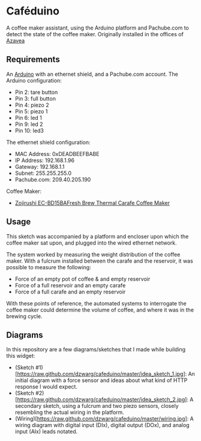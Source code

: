 # Caféduino

A coffee maker assistant, using the Arduino platform and Pachube.com to detect
the state of the coffee maker. Originally installed in the offices of [Azavea](http://www.azavea.com/)

## Requirements

An [Arduino](http://www.arduino.cc/) with an ethernet shield, and a Pachube.com
account. The Arduino configuration:

 * Pin 2: tare button
 * Pin 3: full button
 * Pin 4: piezo 2
 * Pin 5: piezo 1
 * Pin 6: led 1
 * Pin 9: led 2
 * Pin 10: led3

The ethernet shield configuration:

 * MAC Address: 0xDEADBEEFBABE
 * IP Address: 192.168.1.96
 * Gateway: 192.168.1.1
 * Subnet: 255.255.255.0
 * Pachube.com: 209.40.205.190
 
Coffee Maker:

 * [Zojirushi EC-BD15BAFresh Brew Thermal Carafe Coffee Maker](http://www.amazon.com/Zojirushi-EC-BD15BAFresh-Thermal-Carafe-Coffee/dp/B0000X7CMQ)

## Usage

This sketch was accompanied by a platform and encloser upon which the coffee
maker sat upon, and plugged into the wired ethernet network.

The system worked by measuring the weight distribution of the coffee maker. With a fulcrum installed between the carafe and the reservoir, it was possible to measure the following:

 * Force of an empty pot of coffee & and empty reservoir
 * Force of a full reservoir and an empty carafe
 * Force of a full carafe and an empty reservoir
 
With these points of reference, the automated systems to interrogate the coffee maker could determine the volume of coffee, and where it was in the brewing cycle.

## Diagrams

In this repository are a few diagrams/sketches that I made while building this widget:

 * (Sketch #1)[https://raw.github.com/dzwarg/cafeduino/master/idea_sketch_1.jpg]: An initial diagram with a force sensor and ideas about what kind of HTTP response I would expect.
 * (Sketch #2)[https://raw.github.com/dzwarg/cafeduino/master/idea_sketch_2.jpg]: A secondary sketch, using a fulcrum and two piezo sensors, closely resembling the actual wiring in the platform.
 * (Wiring)[https://raw.github.com/dzwarg/cafeduino/master/wiring.jpg]: A wiring diagram with digital input (DIx), digital output (DOx), and analog input (AIx) leads notated.
